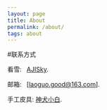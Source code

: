 ```yaml
---
layout: page
title: About
permalink: /about/
tags: about
---
```


#联系方式

看雪:     [AJISky](https://bbs.pediy.com/user-314673.htm).  

邮箱:     [laoguo.good@163.com].  

手工皮具:  [神犬小白](https://shop60755304.taobao.com).  





